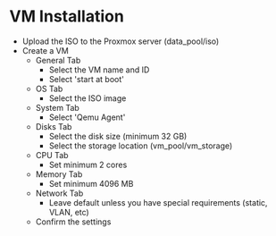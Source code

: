 # VM Installation

- Upload the ISO to the Proxmox server (data_pool/iso)
- Create a VM
  - General Tab
    - Select the VM name and ID
    - Select 'start at boot'
  - OS Tab
    - Select the ISO image
  - System Tab
    - Select 'Qemu Agent'
  - Disks Tab
    - Select the disk size (minimum 32 GB)
    - Select the storage location (vm_pool/vm_storage)
  - CPU Tab
    - Set minimum 2 cores
  - Memory Tab
    - Set minimum 4096 MB
  - Network Tab
    - Leave default unless you have special requirements (static, VLAN, etc)
  - Confirm the settings
